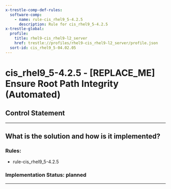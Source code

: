 ```yaml
---
x-trestle-comp-def-rules:
  software-comp:
    - name: rule-cis_rhel9_5-4.2.5
      description: Rule for cis_rhel9_5-4.2.5
x-trestle-global:
  profile:
    title: rhel9-cis_rhel9-l2_server
    href: trestle://profiles/rhel9-cis_rhel9-l2_server/profile.json
  sort-id: cis_rhel9_5-04.02.05
---
```


# cis_rhel9_5-4.2.5 - \[REPLACE_ME\] Ensure Root Path Integrity (Automated)

## Control Statement

______________________________________________________________________

## What is the solution and how is it implemented?

<!-- For implementation status enter one of: implemented, partial, planned, alternative, not-applicable -->

<!-- Note that the list of rules under ### Rules: is read-only and changes will not be captured after assembly to JSON -->

<!-- Add control implementation description here for control: cis_rhel9_5-4.2.5 -->

### Rules:

  - rule-cis_rhel9_5-4.2.5

### Implementation Status: planned

______________________________________________________________________
